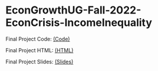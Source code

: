 # EconGrowthUG-Fall-2022-EconCrisis-IncomeInequality
 Final Project Code: [(Code)](https://github.com/IkerTrevino/EconGrowthUG-Fall-2022-EconCrisis-IncomeInequality/blob/gh-pages/Empirical%20Project.ipynb)
 
 Final Project HTML: [(HTML)](file:///Users/ikertrevino/Desktop/FinalProject/EconGrowthUG-Fall-2022-EconCrisis-IncomeInequality/Empirical%20Project%20(3).html)
 
 Final Project Slides: [(Slides)](file:///Users/ikertrevino/Desktop/FinalProject/EconGrowthUG-Fall-2022-EconCrisis-IncomeInequality/index.html#/)

